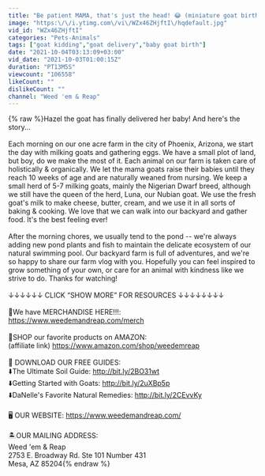 ```yaml
---
title: "Be patient MAMA, that's just the head! 😂 (miniature goat birth)"
image: "https:\/\/i.ytimg.com\/vi\/WZx46ZHjftI\/hqdefault.jpg"
vid_id: "WZx46ZHjftI"
categories: "Pets-Animals"
tags: ["goat kidding","goat delivery","baby goat birth"]
date: "2021-10-04T03:13:09+03:00"
vid_date: "2021-10-03T01:00:15Z"
duration: "PT13M5S"
viewcount: "106558"
likeCount: ""
dislikeCount: ""
channel: "Weed 'em & Reap"
---
```

{% raw %}Hazel the goat has finally delivered her baby! And here's the story...<br /><br />Each morning on our one acre farm in the city of Phoenix, Arizona, we start the day with milking goats and gathering eggs. We have a small plot of land, but boy, do we make the most of it. Each animal on our farm is taken care of holistically &amp; organically. We let the mama goats raise their babies until they reach 10 weeks of age and are naturally weaned from nursing. We keep a small herd of 5-7 milking goats, mainly the Nigerian Dwarf breed, although we still have the queen of the herd, Luna, our Nubian goat. We use the fresh goat's milk to make cheese, butter, cream, and we use it in all sorts of baking &amp; cooking. We love that we can walk into our backyard and gather food. It's the best feeling ever!<br /><br />After the morning chores, we usually tend to the pond -- we're always adding new pond plants and fish to maintain the delicate ecosystem of our natural swimming pool. Our backyard farm is full of adventures, and we're so happy to share our farm vlog with you. Hopefully you can feel inspired to grow something of your own, or care for an animal with kindness like we strive to do. Thanks for watching!<br /><br />↓↓↓↓↓↓ CLICK “SHOW MORE” FOR RESOURCES ↓↓↓↓↓↓↓↓<br /><br />👕We have MERCHANDISE HERE!!!: <a rel="nofollow" target="blank" href="https://www.weedemandreap.com/merch">https://www.weedemandreap.com/merch</a><br /><br />🛒SHOP our favorite products on AMAZON: <br />(affiliate link) <a rel="nofollow" target="blank" href="https://www.amazon.com/shop/weedemreap">https://www.amazon.com/shop/weedemreap</a><br /><br />📝 DOWNLOAD OUR FREE GUIDES: <br />⬇️The Ultimate Soil Guide: <a rel="nofollow" target="blank" href="http://bit.ly/2BO31wt">http://bit.ly/2BO31wt</a><br />⬇️Getting Started with Goats: <a rel="nofollow" target="blank" href="http://bit.ly/2uXBp5p">http://bit.ly/2uXBp5p</a><br />⬇️DaNelle's Favorite Natural Remedies: <a rel="nofollow" target="blank" href="http://bit.ly/2CEvvKy">http://bit.ly/2CEvvKy</a><br /><br />🖥 OUR WEBSITE: <a rel="nofollow" target="blank" href="https://www.weedemandreap.com/">https://www.weedemandreap.com/</a><br /><br />🏝OUR MAILING ADDRESS:<br />Weed 'em &amp; Reap<br />2753 E. Broadway Rd. Ste 101 Number 431<br />Mesa, AZ 85204{% endraw %}
